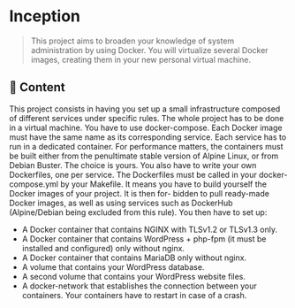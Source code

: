 # Inception

> This project aims to broaden your knowledge of system administration by using Docker. You will virtualize several Docker images, creating them in your new personal virtual machine.

## 🚀 Content

This project consists in having you set up a small infrastructure composed of different services under specific rules. The whole project has to be done in a virtual machine. You have to use docker-compose.
Each Docker image must have the same name as its corresponding service.
Each service has to run in a dedicated container.
For performance matters, the containers must be built either from the penultimate stable version of Alpine Linux, or from Debian Buster. The choice is yours.
You also have to write your own Dockerfiles, one per service. The Dockerfiles must be called in your docker-compose.yml by your Makefile.
It means you have to build yourself the Docker images of your project. It is then for- bidden to pull ready-made Docker images, as well as using services such as DockerHub (Alpine/Debian being excluded from this rule).
You then have to set up:

- A Docker container that contains NGINX with TLSv1.2 or TLSv1.3 only.
- A Docker container that contains WordPress + php-fpm (it must be installed and configured) only without nginx.
- A Docker container that contains MariaDB only without nginx.
- A volume that contains your WordPress database.
- A second volume that contains your WordPress website files.
- A docker-network that establishes the connection between your containers. Your containers have to restart in case of a crash.
